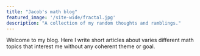 ```yaml
---
title: "Jacob's math blog"
featured_image: '/site-wide/fractal.jpg'
description: "A collection of my random thoughts and ramblings."
---
```

Welcome to my blog. Here I write short articles about varies different math topics that interest me without any coherent theme or goal.
